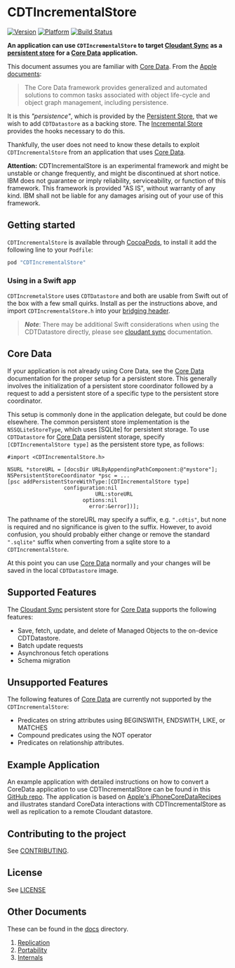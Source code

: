 # CDTIncrementalStore

[![Version](http://cocoapod-badges.herokuapp.com/v/CDTIncrementalStore/badge.png)](http://cocoadocs.org/docsets/CDTIncrementalStore)
[![Platform](http://cocoapod-badges.herokuapp.com/p/CDTIncrementalStore/badge.png)](http://cocoadocs.org/docsets/CDTIncrementalStore)
[![Build Status](https://travis-ci.org/jimix/CDTIncrementalStore.png?branch=master)](https://travis-ci.org/jimix/CDTIncremetalStore)

**An application can use `CDTIncrementalStore` to target
[Cloudant Sync] as a [persistent store] for a [Core Data] application.**

This document assumes you are familiar with [Core Data].
From the [Apple documents][core data]:
>  The Core Data framework provides generalized and automated
>  solutions to common tasks associated with object life-cycle and
>  object graph management, including persistence.

It is this *"persistence"*, which is provided by the
[Persistent Store], that we wish to add `CDTDatastore` as a backing
store. The [Incremental Store] provides the hooks necessary to do
this.

Thankfully, the user does not need to know these details to exploit
`CDTIncrementalStore` from an application that uses [Core Data].

**Attention:** CDTIncrementalStore is an experimental framework and might be unstable or change frequently, and might be discontinued at short notice.  IBM does not guarantee or imply reliability, serviceability, or function of this framework. This framework is provided "AS IS", without warranty of any kind. IBM shall not be liable for any damages arising out of your use of this framework.

## Getting started

`CDTIncrementalStore` is available through [CocoaPods], to install it
add the following line to your `Podfile`:

```ruby
pod "CDTIncrementalStore"
```

### Using in a Swift app

`CDTIncremetalStore` uses `CDTDatastore` and both are usable from
Swift out of the box with a few small quirks. Install as per the
instructions above, and import `CDTIncrementalStore.h` into your
[bridging header].

> ***Note***: There may be additional Swift considerations when using
> the CDTDatastore directly, please see [cloudant sync] documentation.

## Core Data

If your application is not already using Core Data, see the
[Core Data] documentation for the proper setup for a persistent store.
This generally involves the initialization of a persistent store
coordinator followed by a request to add a persistent store of a
specific type to the persistent store coordinator.

This setup is commonly done in the application delegate, but could be
done elsewhere.  The common persistent store implementation is the
`NSSQLiteStoreType`, which uses [SQLite] for persistent storage.  To use
`CDTDatastore` for [Core Data] persistent storage, specify
`[CDTIncrementalStore type]` as the persistent store type, as follows:

```objc
#import <CDTIncrementalStore.h>

NSURL *storeURL = [docsDir URLByAppendingPathComponent:@"mystore"];
NSPersistentStoreCoordinator *psc = ...
[psc addPersistentStoreWithType:[CDTIncrementalStore type]
                  configuration:nil
                            URL:storeURL
                        options:nil
                          error:&error])];
```

The pathname of the storeURL may specify a suffix, e.g. `".cdtis"`,
but none is required and no significance is given to the suffix.
However, to avoid confusion, you should probably either change or remove
the standard `".sqlite"` suffix when converting from a sqlite store to
a `CDTIncrementalStore`.

At this point you can use [Core Data] normally and your changes will
be saved in the local `CDTDatastore` image.


## Supported Features

The [Cloudant Sync] persistent store for [Core Data] supports the following features:

- Save, fetch, update, and delete of Managed Objects to the on-device CDTDatastore.
- Batch update requests
- Asynchronous fetch operations
- Schema migration

## Unsupported Features

The following features of [Core Data] are currently not supported by
the `CDTIncrementalStore`:

* Predicates on string attributes using BEGINSWITH, ENDSWITH, LIKE, or MATCHES
* Compound predicates using the NOT operator
* Predicates on relationship attributes.

## Example Application

An example application with detailed instructions on how to convert
a CoreData application to use CDTIncrementalStore can be found in this
[GitHub repo][gitrecipe].
The application is based on [Apple's iPhoneCoreDataRecipes][recipe] and
illustrates standard CoreData interactions with CDTIncrementalStore as
well as replication to a remote Cloudant datastore.

## Contributing to the project

See [CONTRIBUTING](CONTRIBUTING.md).

## License

See [LICENSE](LICENSE)

## Other Documents
These can be found in the [docs](docs) directory.

1. [Replication](docs/replication.md)
1. [Portability](docs/portability.md)
1. [Internals](docs/internals.md)

<!-- refs -->

[cloudant sync]: https://github.com/cloudant/CDTDatastore "Cloudant Sync iOS datastore library"

[cocoapods]: http://cocoapods.org "Cocoa Pods"

[bridging header]: https://developer.apple.com/library/ios/documentation/swift/conceptual/buildingcocoaapps/MixandMatch.html "Bridging Headers"

[core data]: https://developer.apple.com/library/mac/documentation/Cocoa/Conceptual/CoreData/cdProgrammingGuide.html "Introduction to Core Data Programming Guide"

[persistent store]: https://developer.apple.com/library/mac/documentation/Cocoa/Conceptual/CoreData/Articles/cdPersistentStores.html "Persistent Store Features"

[incremental store]: https://developer.apple.com/library/mac/documentation/DataManagement/Conceptual/IncrementalStorePG/Introduction/Introduction.html "About Incremental Stores"

[recipe]: https://developer.apple.com/library/ios/samplecode/iPhoneCoreDataRecipes/Introduction/Intro.html "iPhoneCoreDataRecipes"

[gitrecipe]: https://github.com/mkistler/CDTIS_iPhoneCoreDataRecipes "GitHub Repo of CDTIS_iPhoneCoreDataRecipes"


<!--  LocalWords:  CDTIncrementalStore Cloudant CDTDatastore Podfile
 -->
<!--  LocalWords:  CocoaPods CDTQueryResult SequenceType func SQLite
 -->
<!--  LocalWords:  NSFastGenerator NSSQLiteStoreType objc NSURL psc
 -->
<!--  LocalWords:  storeURL docsDir URLByAppendingPathComponent iOS
 -->
<!--  LocalWords:  mystore NSString myType addPersistentStoreWithType
 -->
<!--  LocalWords:  NSPersistentStoreCoordinator cloudant sqlite
 -->
<!--  LocalWords:  BEGINSWITH ENDSWITH iPhoneCoreDataRecipes
 -->
<!--  LocalWords:  gitrecipe datastore cocoapods
 -->
